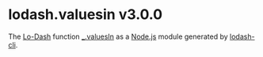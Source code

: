 # lodash.valuesin v3.0.0

The [Lo-Dash](https://lodash.com/) function [_.valuesIn](http://lodash.com/docs#valuesIn) as a [Node.js](http://nodejs.org/) module generated by [lodash-cli](https://www.npmjs.com/package/lodash-cli).
